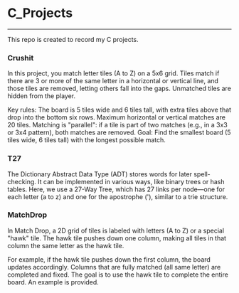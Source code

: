 # C_Projects
---
This repo is created to record my C projects.

### Crushit

In this project, you match letter tiles (A to Z) on a 5x6 grid. Tiles match if there are 3 or more of the same letter in a horizontal or vertical line, and those tiles are removed, letting others fall into the gaps. Unmatched tiles are hidden from the player.

Key rules:
The board is 5 tiles wide and 6 tiles tall, with extra tiles above that drop into the bottom six rows.
Maximum horizontal or vertical matches are 20 tiles.
Matching is "parallel": if a tile is part of two matches (e.g., in a 3x3 or 3x4 pattern), both matches are removed.
Goal: Find the smallest board (5 tiles wide, 6 tiles tall) with the longest possible match.

### T27

The Dictionary Abstract Data Type (ADT) stores words for later spell-checking. It can be implemented in various ways, like binary trees or hash tables. Here, we use a 27-Way Tree, which has 27 links per node—one for each letter (a to z) and one for the apostrophe ('), similar to a trie structure.



### MatchDrop

In Match Drop, a 2D grid of tiles is labeled with letters (A to Z) or a special "hawk" tile. The hawk tile pushes down one column, making all tiles in that column the same letter as the hawk tile.

For example, if the hawk tile pushes down the first column, the board updates accordingly. Columns that are fully matched (all same letter) are completed and fixed. The goal is to use the hawk tile to complete the entire board. An example is provided.
